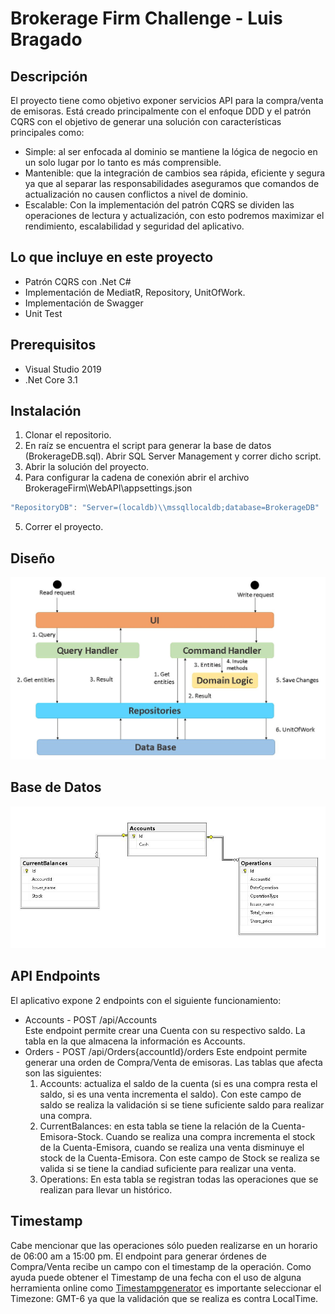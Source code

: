 # Brokerage Firm Challenge - Luis Bragado

## Descripción
El proyecto tiene como objetivo exponer servicios API para la compra/venta de emisoras. Está creado principalmente con el enfoque DDD y el patrón CQRS con el objetivo de generar una solución con características principales como: 
* Simple: al ser enfocada al dominio se mantiene la lógica de negocio en un solo lugar por lo tanto es más comprensible. 
* Mantenible: que la integración de cambios sea rápida, eficiente y segura ya que al separar las responsabilidades aseguramos que comandos de actualización no causen conflictos a nivel de dominio. 
* Escalable: Con la implementación del patrón CQRS se dividen las operaciones de lectura y actualización, con esto podremos maximizar el rendimiento, escalabilidad y seguridad del aplicativo.

## Lo que incluye en este proyecto
* Patrón CQRS con .Net C#
* Implementación de MediatR, Repository, UnitOfWork. 
* Implementación de Swagger 
* Unit Test

## Prerequisitos
* Visual Studio 2019
* .Net Core 3.1

## Instalación
1. Clonar el repositorio. 
2. En raíz se encuentra el script para generar la base de datos (BrokerageDB.sql). Abrir SQL Server Management y correr dicho script.
3. Abrir la solución del proyecto.
4. Para configurar la cadena de conexión abrir el archivo BrokerageFirm\WebAPI\appsettings.json
```csharp
"RepositoryDB": "Server=(localdb)\\mssqllocaldb;database=BrokerageDB"
```
5. Correr el proyecto. 

## Diseño
![projects_dependencies](docs/disenio_arquitectura.JPG)

## Base de Datos
![projects_dependencies](docs/disenio_db.JPG)

## API Endpoints
El aplicativo expone 2 endpoints con el siguiente funcionamiento:
* Accounts - POST /api/Accounts  
Este endpoint permite crear una Cuenta con su respectivo saldo. La tabla en la que almacena la información es Accounts.
* Orders - POST /api/Orders{accountId}/orders
Este endpoint permite generar una orden de Compra/Venta de emisoras. Las tablas que afecta son las siguientes:
	1. Accounts: actualiza el saldo de la cuenta (si es una compra resta el saldo, si es una venta incrementa el saldo). Con este campo de saldo se realiza la validación si se tiene suficiente saldo para realizar una compra. 
	2. CurrentBalances: en esta tabla se tiene la relación de la Cuenta-Emisora-Stock. Cuando se realiza una compra incrementa el stock de la Cuenta-Emisora, cuando se realiza una venta disminuye el stock de la Cuenta-Emisora. Con este campo de Stock se realiza se valida si se tiene la candiad suficiente para realizar una venta. 
	3. Operations: En esta tabla se registran todas las operaciones que se realizan para llevar un histórico. 

## Timestamp
Cabe mencionar que las operaciones sólo pueden realizarse en un horario de 06:00 am a 15:00 pm. El endpoint para generar órdenes de Compra/Venta recibe un campo con el timestamp de la operación. Como ayuda puede obtener el Timestamp de una fecha con el uso de alguna herramienta online como [Timestampgenerator](http://timestampgenerator.com/1635886768/-06:00) es importante seleccionar el Timezone: GMT-6 ya que la validación que se realiza es contra LocalTime. 
